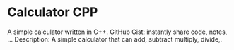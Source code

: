 # Calculator CPP
A simple calculator written in C++. GitHub Gist: instantly share code, notes, ... Description: A simple calculator that can add, subtract multiply, divide,.
